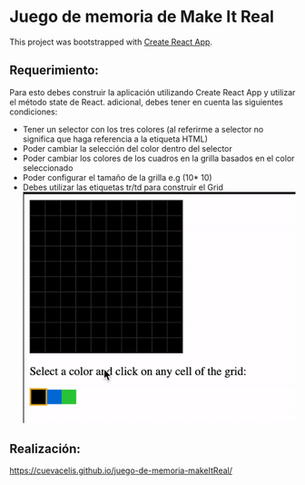 # Juego de memoria de Make It Real

This project was bootstrapped with [Create React App](https://github.com/facebook/create-react-app).

## Requerimiento:
Para esto debes construir la aplicación utilizando Create React App y utilizar el método state de React. adicional, debes tener en cuenta las siguientes condiciones:
- Tener un selector con los tres colores (al referirme a selector no significa que haga referencia a la etiqueta HTML)
- Poder cambiar la selección del color dentro del selector
- Poder cambiar los colores de los cuadros en la grilla basados en el color seleccionado
- Poder configurar el tamaño de la grilla e.g (10* 10)
- Debes utilizar las etiquetas tr/td para construir el Grid
![requerimiento](https://raw.githubusercontent.com/makeitrealcamp/assesment-1-programa-top/main/assets/grid.gif)

## Realización:

https://cuevacelis.github.io/juego-de-memoria-makeItReal/